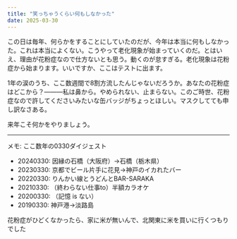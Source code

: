 ```yaml
---
title: "笑っちゃうくらい何もしなかった"
date: 2025-03-30
---
```


この日は毎年、何らかをすることにしていたのだが、今年は本当に何もしなかった。これは本当によくない。こうやって老化現象が始まっていくのだ。とはいえ、理由が花粉症なので仕方ないとも思う。動くのが怠すぎる。老化現象は花粉症から始まります。いいですか、ここはテストに出ます。  

1年の涙のうち、ここ数週間で8割方流したんじゃないだろうか。あなたの花粉症はどこから？———私は鼻から。やめられない、止まらない。このご時世、花粉症なので許してくださいみたいな缶バッジがちょっとほしい。マスクしてても申し訳なさある。  

来年こそ何かをやりましょう。  

---

メモ: ここ数年の0330ダイジェスト  

- 20240330: 因縁の石橋（大阪府）→石橋（栃木県）
- 20230330: 京都でビール片手に花見→神戸のイカれたバー
- 20220330: りんかい線とうどんとBAR-SARAKA
- 20210330: （終わらない仕事to）半額カラオケ
- 20200330: （記憶 is ない）
- 20190330: 神戸港→淡路島

花粉症がひどくなかったら、家に米が無いんで、北関東に米を買いに行くつもりでした  